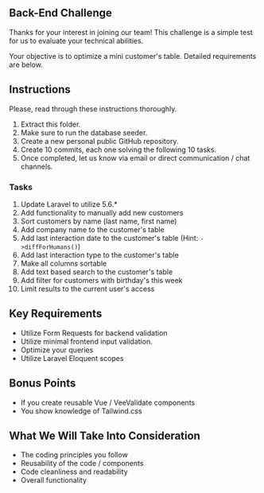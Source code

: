 ## Back-End Challenge
Thanks for your interest in joining our team! This challenge is a simple test for us to evaluate your technical abilities.

Your objective is to optimize a mini customer's table. Detailed requirements are below.

## Instructions

Please, read through these instructions thoroughly.

1. Extract this folder.
2. Make sure to run the database seeder.
3. Create a new personal public GitHub repository.
4. Create 10 commits, each one solving the following 10 tasks.
5. Once completed, let us know via email or direct communication / chat channels.

### Tasks

1. Update Laravel to utilize 5.6.*
2. Add functionality to manually add new customers
3. Sort customers by name (last name, first name)
4. Add company name to the customer's table
5. Add last interaction date to the customer's table (Hint: `->diffForHumans()`)
6. Add last interaction type to the customer's table
7. Make all columns sortable
8. Add text based search to the customer's table
9. Add filter for customers with birthday's this week
10. Limit results to the current user's access

## Key Requirements

* Utilize Form Requests for backend validation
* Utilize minimal frontend input validation. 
* Optimize your queries
* Utilize Laravel Eloquent scopes

## Bonus Points

* If you create reusable Vue / VeeValidate components
* You show knowledge of Tailwind.css

## What We Will Take Into Consideration

* The coding principles you follow
* Reusability of the code / components
* Code cleanliness and readability
* Overall functionality
